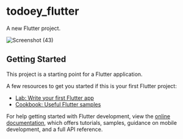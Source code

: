 # todoey_flutter

A new Flutter project.

![Screenshot (43)](https://user-images.githubusercontent.com/80988202/185899702-433d5288-e1dc-4e1e-9927-1c10697e9e6f.png)


## Getting Started

This project is a starting point for a Flutter application.

A few resources to get you started if this is your first Flutter project:

- [Lab: Write your first Flutter app](https://docs.flutter.dev/get-started/codelab)
- [Cookbook: Useful Flutter samples](https://docs.flutter.dev/cookbook)

For help getting started with Flutter development, view the
[online documentation](https://docs.flutter.dev/), which offers tutorials,
samples, guidance on mobile development, and a full API reference.
